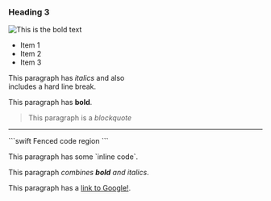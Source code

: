 

### Heading 3

![This is the **bold** text](https://www.rstudio.com/wp-content/uploads/2016/09/RStudio-Logo-Blue-Gray-250.png "The image title")

- Item 1
- Item 2
- Item 3

This paragraph has *italics* and also  
includes a hard line break.

This paragraph has **bold**.

> This paragraph is a *blockquote* 

***

\`\`\`swift
Fenced code region
\`\`\`

This paragraph has some \`inline code\`.

This paragraph *combines **bold** and italics*.

This paragraph has a [link to Google!](http://google.com).
      